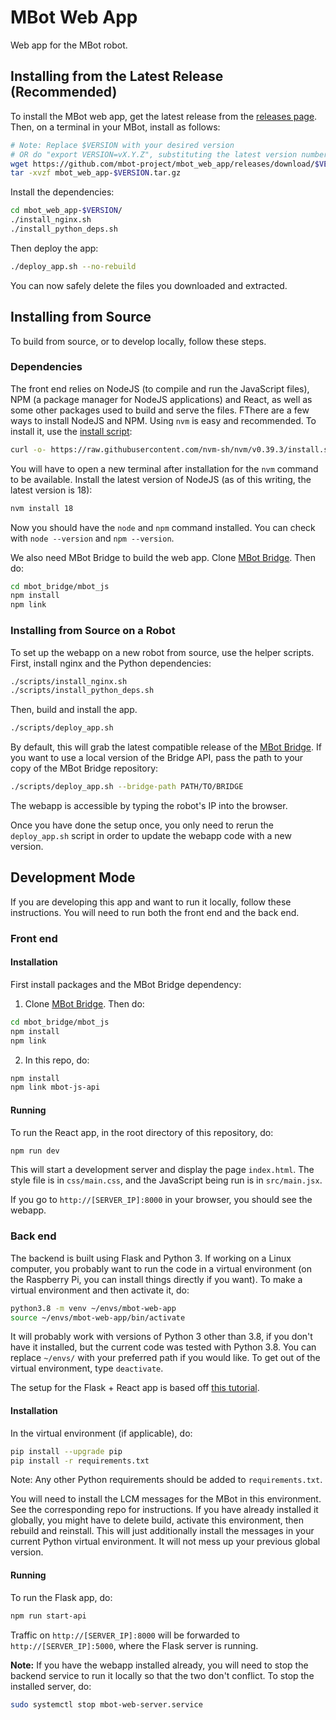 # MBot Web App

Web app for the MBot robot.

## Installing from the Latest Release (Recommended)

To install the MBot web app, get the latest release from the [releases page](https://github.com/mbot-project/mbot_web_app/releases). Then, on a terminal in your MBot, install as follows:
```bash
# Note: Replace $VERSION with your desired version
# OR do "export VERSION=vX.Y.Z", substituting the latest version number.
wget https://github.com/mbot-project/mbot_web_app/releases/download/$VERSION/mbot_web_app-$VERSION.tar.gz
tar -xvzf mbot_web_app-$VERSION.tar.gz
```
Install the dependencies:
```bash
cd mbot_web_app-$VERSION/
./install_nginx.sh
./install_python_deps.sh
```
Then deploy the app:
```bash
./deploy_app.sh --no-rebuild
```
You can now safely delete the files you downloaded and extracted.

## Installing from Source

To build from source, or to develop locally, follow these steps.

### Dependencies

The front end relies on NodeJS (to compile and run the JavaScript files), NPM (a
package manager for NodeJS applications) and React, as well as some other
packages used to build and serve the files. FThere are a few ways to install NodeJS and NPM. Using `nvm` is easy and recommended. To install it, use the [install script](https://github.com/nvm-sh/nvm#install--update-script):
```bash
curl -o- https://raw.githubusercontent.com/nvm-sh/nvm/v0.39.3/install.sh | bash
```
You will have to open a new terminal after installation for the `nvm` command to be available. Install the latest version of NodeJS (as of this writing, the latest version is 18):
```bash
nvm install 18
```
Now you should have the `node` and `npm` command installed. You can check with `node --version` and `npm --version`.

We also need MBot Bridge to build the web app. Clone [MBot Bridge](https://github.com/mbot-project/mbot_bridge/). Then do:
  ```bash
  cd mbot_bridge/mbot_js
  npm install
  npm link
  ```

### Installing from Source on a Robot

To set up the webapp on a new robot from source, use the helper scripts. First, install nginx and the Python dependencies:
```bash
./scripts/install_nginx.sh
./scripts/install_python_deps.sh
```
Then, build and install the app.
```bash
./scripts/deploy_app.sh
```
By default, this will grab the latest compatible release of the [MBot Bridge](https://github.com/mbot-project/mbot_bridge/). If you want to use a local version of the Bridge API, pass the path to your copy of the MBot Bridge repository:
```bash
./scripts/deploy_app.sh --bridge-path PATH/TO/BRIDGE
```
The webapp is accessible by typing the robot's IP into the browser.

Once you have done the setup once, you only need to rerun the `deploy_app.sh` script in order to update the webapp code with a new version.

## Development Mode

If you are developing this app and want to run it locally, follow these instructions. You will need to run both the front end and the back end.

### Front end

#### Installation

First install packages and the MBot Bridge dependency:
1. Clone [MBot Bridge](https://github.com/mbot-project/mbot_bridge/). Then do:
  ```bash
  cd mbot_bridge/mbot_js
  npm install
  npm link
  ```
2. In this repo, do:
  ```bash
  npm install
  npm link mbot-js-api
  ```

#### Running

To run the React app, in the root directory of this repository, do:
```bash
npm run dev
```
This will start a development server and display the page `index.html`.
The style file is in `css/main.css`, and the JavaScript being run is in
`src/main.jsx`.

If you go to `http://[SERVER_IP]:8000` in your browser, you should see the
webapp.

### Back end

The backend is built using Flask and Python 3. If
working on a Linux computer, you probably want to run the code in a virtual
environment (on the Raspberry Pi, you can install things directly if you want).
To make a virtual environment and then activate it, do:
```bash
python3.8 -m venv ~/envs/mbot-web-app
source ~/envs/mbot-web-app/bin/activate
```
It will probably work with versions of Python 3 other than 3.8, if you don't
have it installed, but the current code was tested with Python 3.8. You can
replace `~/envs/` with your preferred path if you would like. To get out of the
virtual environment, type `deactivate`.

The setup for the Flask + React app is based off
[this tutorial](https://blog.miguelgrinberg.com/post/how-to-create-a-react--flask-project).

#### Installation

In the virtual environment (if applicable), do:
```bash
pip install --upgrade pip
pip install -r requirements.txt
```
Note: Any other Python requirements should be added to `requirements.txt`.

You will need to install the LCM messages for the MBot in this environment. See the corresponding repo for instructions. If you have already installed it globally, you might have to delete build, activate this environment, then rebuild and reinstall. This will just additionally install the messages in your current Python virtual environment. It will not mess up your previous global version.

#### Running

To run the Flask app, do:
```bash
npm run start-api
```

Traffic on `http://[SERVER_IP]:8000` will be forwarded to `http://[SERVER_IP]:5000`,
where the Flask server is running.

**Note:** If you have the webapp installed already, you will need to stop the backend service to run it locally so that the two don't conflict. To stop the installed server, do:
```bash
sudo systemctl stop mbot-web-server.service
```

